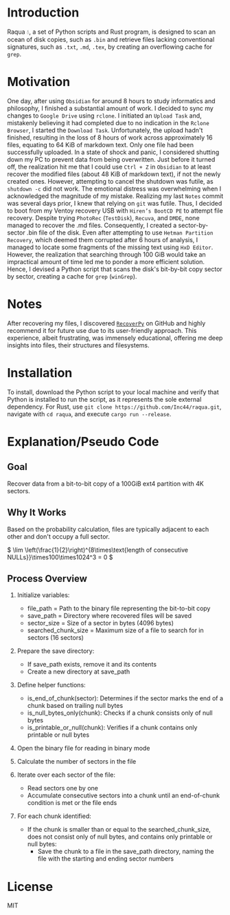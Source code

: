 # Introduction

Raqua 💧, a set of Python scripts and Rust program, is designed to scan an ocean of disk copies, such as `.bin` and retrieve files lacking conventional signatures, such as `.txt`, `.md`, `.tex`, by creating an overflowing cache for `grep`.

# Motivation

One day, after using `Obsidian` for around 8 hours to study informatics and philosophy, I finished a substantial amount of work. I decided to sync my changes to `Google Drive` using `rclone`. I initiated an `Upload Task` and, mistakenly believing it had completed due to no indication in the `Rclone Browser`, I started the `Download Task`. Unfortunately, the upload hadn't finished, resulting in the loss of 8 hours of work across approximately 16 files, equating to 64 KiB of markdown text. Only one file had been successfully uploaded. In a state of shock and panic, I considered shutting down my PC to prevent data from being overwritten. Just before it turned off, the realization hit me that I could use `Ctrl + Z` in `Obsidian` to at least recover the modified files (about 48 KiB of markdown text), if not the newly created ones. However, attempting to cancel the shutdown was futile, as `shutdown -c` did not work. The emotional distress was overwhelming when I acknowledged the magnitude of my mistake. Realizing my last `Notes` commit was several days prior, I knew that relying on `git` was futile. Thus, I decided to boot from my Ventoy recovery USB with `Hiren’s BootCD PE` to attempt file recovery. Despite trying `PhotoRec` (`TestDisk`), `Recuva`, and `DMDE`, none managed to recover the .md files. Consequently, I created a sector-by-sector .bin file of the disk. Even after attempting to use `Hetman Partition Recovery`, which deemed them corrupted after 6 hours of analysis, I managed to locate some fragments of the missing text using `HxD Editor`. However, the realization that searching through 100 GiB would take an impractical amount of time led me to ponder a more efficient solution. Hence, I devised a Python script that scans the disk's bit-by-bit copy sector by sector, creating a cache for `grep` (`winGrep`).

# Notes

After recovering my files, I discovered [`RecoverPy`](https://github.com/PabloLec/RecoverPy) on GitHub and highly recommend it for future use due to its user-friendly approach. This experience, albeit frustrating, was immensely educational, offering me deep insights into files, their structures and filesystems.

# Installation

To install, download the Python script to your local machine and verify that Python is installed to run the script, as it represents the sole external dependency. For Rust, use `git clone https://github.com/Inc44/raqua.git`, navigate with `cd raqua`, and execute `cargo run --release`.

# Explanation/Pseudo Code

## Goal
Recover data from a bit-to-bit copy of a 100GiB ext4 partition with 4K sectors.

## Why It Works
Based on the probability calculation, files are typically adjacent to each other and don't occupy a full sector.

$ \lim \left(\frac{1}{2}\right)^{8\times\text{length of consecutive NULLs}}\times100\times1024^3 = 0 $

## Process Overview

1. Initialize variables:
   - file_path = Path to the binary file representing the bit-to-bit copy
   - save_path = Directory where recovered files will be saved
   - sector_size = Size of a sector in bytes (4096 bytes)
   - searched_chunk_size = Maximum size of a file to search for in sectors (16 sectors)

2. Prepare the save directory:
   - If save_path exists, remove it and its contents
   - Create a new directory at save_path

3. Define helper functions:
   - is_end_of_chunk(sector): Determines if the sector marks the end of a chunk based on trailing null bytes
   - is_null_bytes_only(chunk): Checks if a chunk consists only of null bytes
   - is_printable_or_null(chunk): Verifies if a chunk contains only printable or null bytes

4. Open the binary file for reading in binary mode

5. Calculate the number of sectors in the file

6. Iterate over each sector of the file:
   - Read sectors one by one
   - Accumulate consecutive sectors into a chunk until an end-of-chunk condition is met or the file ends

7. For each chunk identified:
   - If the chunk is smaller than or equal to the searched_chunk_size, does not consist only of null bytes, and contains only printable or null bytes:
     - Save the chunk to a file in the save_path directory, naming the file with the starting and ending sector numbers

# License

MIT